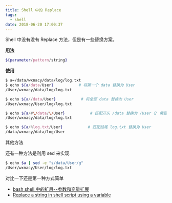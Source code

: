 ```yaml
---
title: Shell 中的 Replace
tags:
  - shell
date: 2018-06-20 17:00:37
---
```



Shell 中没有没有 Replace 方法，但是有一些替换方案。
<!-- more --><!-- toc -->

**用法**

```bash
${parameter/pattern/string}
```

**使用**

```bash
$ a=/data/wxnacy/data/log/log.txt
$ echo ${a/data/User}           # 将第一个 data 替换为 User
/User/wxnacy/data/log/log.txt

$ echo ${a//data/User}           # 将全部 data 替换为 User
/User/wxnacy/User/log/log.txt

$ echo ${a/#\/data/\/User}           # 匹配开头 /data 替换为 /User（/ 需要转义）
/User/wxnacy/data/log/log.txt

$ echo ${a/%log.txt/User}           # 匹配结尾 log.txt 替换为 User
/data/wxnacy/data/log/User
```

其他方法

还有一种方法是利用 sed 来实现

```bash
$ echo $a | sed -e "s/data/User/g"
/User/wxnacy/User/log/log.txt
```

对比一下还是第一种方式简单

- [bash shell 中的扩展--参数和变量扩展](http://blog.51cto.com/xuke1668/868683)
- [Replace a string in shell script using a variable](https://stackoverflow.com/questions/3306007/replace-a-string-in-shell-script-using-a-variable)
